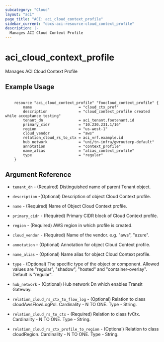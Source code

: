 ```yaml
---
subcategory: "Cloud"
layout: "aci"
page_title: "ACI: aci_cloud_context_profile"
sidebar_current: "docs-aci-resource-cloud_context_profile"
description: |-
  Manages ACI Cloud Context Profile
---
```


# aci_cloud_context_profile #
Manages ACI Cloud Context Profile

## Example Usage ##

```hcl

	resource "aci_cloud_context_profile" "foocloud_context_profile" {
		name 		             = "cloud_ctx_prof"
		description              = "cloud_context_profile created while acceptance testing"
		tenant_dn                = aci_tenant.footenant.id
		primary_cidr             = "10.230.231.1/16"
		region                   = "us-west-1"
		cloud_vendor	         = "aws"
		relation_cloud_rs_to_ctx = aci_vrf.example.id
		hub_network  		 	 = "uni/tn-infra/gwrouterp-default"
		annotation			     = "context_profile"
		name_alias				 = "alias_context_profile"
		type					 = "regular"
	}

```


## Argument Reference ##
* `tenant_dn` - (Required) Distinguished name of parent Tenant object.
* `description` -(Optional) Description of object Cloud Context profile.
* `name` - (Required) Name of Object Cloud Context profile.
* `primary_cidr` - (Required) Primary CIDR block of Cloud Context profile. 
* `region` - (Required) AWS region in which profile is created.
* `cloud_vendor` - (Required) Name of the vendor. e.g. "aws", "azure".
* `annotation` - (Optional) Annotation for object Cloud Context profile.
* `name_alias` - (Optional) Name alias for object Cloud Context profile.
* `type` - (Optional) The specific type of the object or component. Allowed values are "regular", "shadow", "hosted" and "container-overlay". Default is "regular".

* `hub_network` - (Optional) Hub network Dn which enables Transit Gateway.

* `relation_cloud_rs_ctx_to_flow_log` - (Optional) Relation to class cloudAwsFlowLogPol. Cardinality - N TO ONE. Type - String.
                
* `relation_cloud_rs_to_ctx` - (Required) Relation to class fvCtx. Cardinality - N TO ONE. Type - String.
                
* `relation_cloud_rs_ctx_profile_to_region` - (Optional) Relation to class cloudRegion. Cardinality - N TO ONE. Type - String.
                


